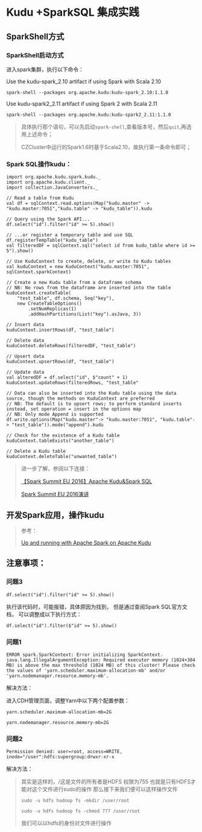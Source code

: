 

# Kudu +SparkSQL 集成实践

## SparkShell方式

### SparkShell启动方式

进入spark集群，执行以下命令：

Use the kudu-spark_2.10 artifact if using Spark with Scala 2.10

```
spark-shell --packages org.apache.kudu:kudu-spark_2.10:1.1.0
```

Use kudu-spark2_2.11 artifact if using Spark 2 with Scala 2.11

```
spark-shell --packages org.apache.kudu:kudu-spark2_2.11:1.1.0
```

> 具体执行那个语句，可以先启动`spark-shell`,查看版本号，然后`quit`,再选用上述命令；
>
> CZCluster中运行的Spark1.6时基于Scala2.10，故执行第一条命令即可；

### Spark SQL操作kudu：

```
import org.apache.kudu.spark.kudu._
import org.apache.kudu.client._
import collection.JavaConverters._

// Read a table from Kudu
val df = sqlContext.read.options(Map("kudu.master" -> "kudu.master:7051","kudu.table" -> "kudu_table")).kudu

// Query using the Spark API...
df.select("id").filter("id" >= 5).show()

// ...or register a temporary table and use SQL
df.registerTempTable("kudu_table")
val filteredDF = sqlContext.sql("select id from kudu_table where id >= 5").show()

// Use KuduContext to create, delete, or write to Kudu tables
val kuduContext = new KuduContext("kudu.master:7051", sqlContext.sparkContext)

// Create a new Kudu table from a dataframe schema
// NB: No rows from the dataframe are inserted into the table
kuduContext.createTable(
    "test_table", df.schema, Seq("key"),
    new CreateTableOptions()
        .setNumReplicas(1)
        .addHashPartitions(List("key").asJava, 3))

// Insert data
kuduContext.insertRows(df, "test_table")

// Delete data
kuduContext.deleteRows(filteredDF, "test_table")

// Upsert data
kuduContext.upsertRows(df, "test_table")

// Update data
val alteredDF = df.select("id", $"count" + 1)
kuduContext.updateRows(filteredRows, "test_table"

// Data can also be inserted into the Kudu table using the data source, though the methods on KuduContext are preferred
// NB: The default is to upsert rows; to perform standard inserts instead, set operation = insert in the options map
// NB: Only mode Append is supported
df.write.options(Map("kudu.master"-> "kudu.master:7051", "kudu.table"-> "test_table")).mode("append").kudu

// Check for the existence of a Kudu table
kuduContext.tableExists("another_table")

// Delete a Kudu table
kuduContext.deleteTable("unwanted_table")
```

> 进一步了解，参阅以下连接：
>
> [【Spark Summit EU 2016】Apache Kudu&Spark SQL](https://yq.aliyun.com/articles/69507)
>
> [Spark Summit EU 2016演讲](https://databricks.com/session/apache-kudu-and-spark-sql-for-fast-analytics-on-fast-data)



## 开发Spark应用，操作kudu

> 参考：
>
> [Up and running with Apache Spark on Apache Kudu](https://blog.cloudera.com/blog/2017/02/up-and-running-with-apache-spark-on-apache-kudu/)





## 注意事项：



### 问题3

`df.select("id").filter("id" >= 5).show()`

执行该代码时，可能报错，具体原因为找到， 但是通过查阅Spark SQL官方文档， 可以调整成以下执行方式： 

`df.select("id").filter($"id" >= 5).show()`




### 问题1 

```shell
ERROR spark.SparkContext: Error initializing SparkContext. java.lang.IllegalArgumentException: Required executor memory (1024+384 MB) is above the max threshold (1024 MB) of this cluster! Please check the values of 'yarn.scheduler.maximum-allocation-mb' and/or 'yarn.nodemanager.resource.memory-mb'.
```

解决方法：

进入CDH管理页面，调整Yarn中以下两个配置参数：

`yarn.scheduler.maximum-allocation-mb=2G`

`yarn.nodemanager.resource.memory-mb=2G`

### 问题2

```SHELL
Permission denied: user=root, access=WRITE, inode="/user":hdfs:supergroup:drwxr-xr-x
```

解决方法：

>其实是这样的，/这是文件的所有者是HDFS  权限为755  也就是只有HDFS才能对这个文件进行sudo的操作
>那么接下来我们便可以这样操作文件
>
>````SHELL
>sudo -u hdfs hadoop fs -mkdir /user/root
>
>sudo -u hdfs hadoop fs -chmod 777 /user/root 
>
>````
>
>我们可以以hdfs的身份对文件进行操作